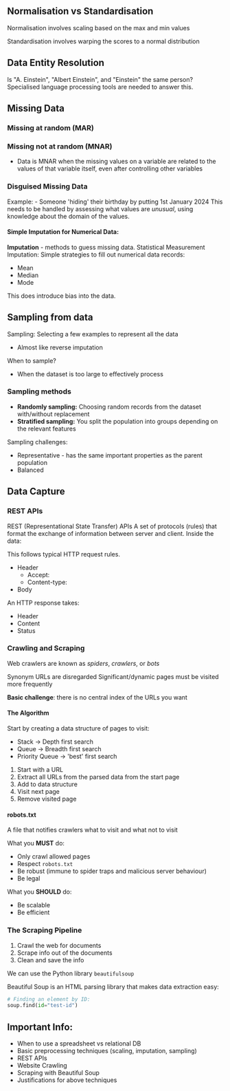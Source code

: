 
## Normalisation vs Standardisation

Normalisation involves scaling based on the max and min values

Standardisation involves warping the scores to a normal distribution


## Data Entity Resolution

Is "A. Einstein", "Albert Einstein", and "Einstein" the same person?
Specialised language processing tools are needed to answer this.

## Missing Data

### Missing at random (MAR)
### Missing not at random (MNAR)
- Data is MNAR when the missing values on a variable are related to the values of that variable itself, even after controlling other variables
### Disguised Missing Data
Example:
	- Someone 'hiding' their birthday by putting 1st January 2024
This needs to be handled by assessing what values are *unusual*, using knowledge about the domain of the values.


#### Simple Imputation for Numerical Data:

**Imputation** - methods to guess missing data.
Statistical Measurement Imputation: Simple strategies to fill out numerical data records:
- Mean
- Median
- Mode

This does introduce bias into the data.


## Sampling from data
Sampling: Selecting a few examples to represent all the data
- Almost like reverse imputation

When to sample?
- When the dataset is too large to effectively process
### Sampling methods
- **Randomly sampling:** Choosing random records from the dataset with/without replacement
- **Stratified sampling:** You split the population into groups depending on the relevant features

Sampling challenges:
- Representative - has the same important properties as the parent population
- Balanced


## Data Capture

### REST APIs
REST (Representational State Transfer) APIs
A set of protocols (rules) that format the exchange of information between server and client.
Inside the data:

This follows typical HTTP request rules.
- Header
	- Accept:
	- Content-type:
- Body

An HTTP response takes:
- Header
- Content
- Status


### Crawling and Scraping

Web crawlers are known as *spiders*, *crawlers*, or *bots*

Synonym URLs are disregarded
Significant/dynamic pages must be visited more frequently

**Basic challenge**: there is no central index of the URLs you want


#### The Algorithm
Start by creating a data structure of pages to visit:
- Stack -> Depth first search
- Queue -> Breadth first search
- Priority Queue -> 'best' first search

1. Start with a URL
2. Extract all URLs from the parsed data from the start page
3. Add to data structure
4. Visit next page
5. Remove visited page

#### robots.txt
A file that notifies crawlers what to visit and what not to visit

What you **MUST** do:
- Only crawl allowed pages
- Respect `robots.txt`
- Be robust (immune to spider traps and malicious server behaviour)
- Be legal

What you **SHOULD** do:
- Be scalable
- Be efficient


### The Scraping Pipeline
1. Crawl the web for documents
2. Scrape info out of the documents
3. Clean and save the info


We can use the Python library `beautifulsoup`

Beautiful Soup is an HTML parsing library that makes data extraction easy:
```python
# Finding an element by ID:
soup.find(id="test-id")
```


## Important Info:
- When to use a spreadsheet vs relational DB
- Basic preprocessing techniques (scaling, imputation, sampling)
- REST APIs
- Website Crawling
- Scraping with Beautiful Soup
- Justifications for above techniques


